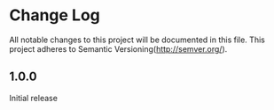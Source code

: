 # Change Log
All notable changes to this project will be documented in this file.
This project adheres to Semantic Versioning(http://semver.org/).


## 1.0.0
Initial release


